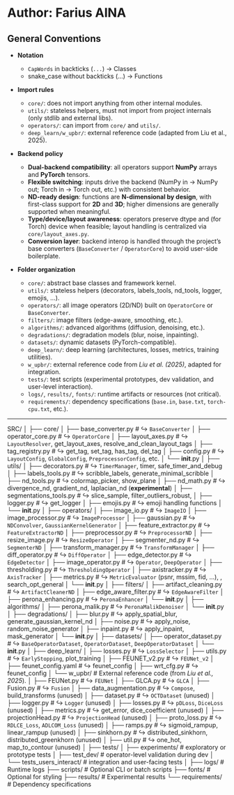 # Author: Farius AINA

## General Conventions

- **Notation**
  - `CapWords` in backticks (`...`) → Classes
  - snake_case without backticks (...) → Functions

- **Import rules**
  - `core/`: does not import anything from other internal modules.
  - `utils/`: stateless helpers, must not import from project internals (only stdlib and external libs).
  - `operators/`: can import from `core/` and `utils/`.
  - `deep_learn/w_upbr/`: external reference code (adapted from Liu et al., 2025).

- **Backend policy**
  - **Dual-backend compatibility**: all operators support **NumPy** arrays and **PyTorch** tensors.
  - **Flexible switching**: inputs drive the backend (NumPy in → NumPy out; Torch in → Torch out, etc.) with consistent behavior.
  - **ND-ready design**: functions are **N-dimensional by design**, with first-class support for **2D** and **3D**; higher dimensions are generally supported when meaningful.
  - **Type/device/layout awareness**: operators preserve dtype and (for Torch) device when feasible; layout handling is centralized via `core/layout_axes.py`.
  - **Conversion layer**: backend interop is handled through the project’s base converters (`BaseConverter` / `OperatorCore`) to avoid user-side boilerplate.

- **Folder organization**
  - `core/`: abstract base classes and framework kernel.
  - `utils/`: stateless helpers (decorators, labels_tools, nd_tools, logger, emojis, …).
  - `operators/`: all image operators (2D/ND) built on `OperatorCore` or `BaseConverter`.
  - `filters/`: image filters (edge-aware, smoothing, etc.).
  - `algorithms/`: advanced algorithms (diffusion, denoising, etc.).
  - `degradations/`: degradation models (blur, noise, inpainting).
  - `datasets/`: dynamic datasets (PyTorch-compatible).
  - `deep_learn/`: deep learning (architectures, losses, metrics, training utilities).
  - `w_upbr/`: external reference code from *Liu et al. (2025)*, adapted for integration.
  - `tests/`: test scripts (experimental prototypes, dev validation, and user-level interaction).
  - `logs/`, `results/`, `fonts/`: runtime artifacts or resources (not critical).
  - `requirements/`: dependency specifications (`base.in`, `base.txt`, `torch-cpu.txt`, etc.).

---
SRC/
│
├── core/
│   ├── base_converter.py         # ↪ `BaseConverter`
│   ├── operator_core.py          # ↪ `OperatorCore`
│   ├── layout_axes.py            # ↪ `LayoutResolver`, get_layout_axes, resolve_and_clean_layout_tags
│   ├── tag_registry.py           # ↪ get_tag, set_tag, has_tag, del_tag
│   ├── config.py                 # ↪ `LayoutConfig`, `GlobalConfig`, `PreprocessorConfig`, etc.
│   └── __init__.py
│
├── utils/
│   ├── decorators.py             # ↪ `TimerManager`, timer, safe_timer_and_debug
│   ├── labels_tools.py           # ↪ scribble_labels, generate_minimal_scribble
│   ├── nd_tools.py               # ↪ colormap_picker, show_plane
│   ├── nd_math.py                # ↪ divergence_nd, gradient_nd, laplacian_nd (**experimental**)
│   ├── segmentations_tools.py    # ↪ slice_sample, filter_outliers_robust,
│   ├── logger.py                 # ↪ get_logger
│   ├── emojis.py                 # ↪ emoji handling functions
│   └── __init__.py
│
├── operators/
│   ├── image_io.py               # ↪ `ImageIO`
│   ├── image_processor.py        # ↪ `ImageProcessor`
│   ├── gaussian.py               # ↪ `NDConvolver`, `GaussianKernelGenerator`
│   ├── feature_extractor.py      # ↪ `FeatureExtractorND`
│   ├── preprocessor.py           # ↪ `PreprocessorND`
│   ├── resize_image.py           # ↪ `ResizeOperator`
│   ├── segmenter_nd.py           # ↪ `SegmenterND`
│   ├── transform_manager.py      # ↪ `TransformManager`
│   ├── diff_operator.py          # ↪ `DiffOperator`
│   ├── edge_detector.py          # ↪ `EdgeDetector`
│   ├── image_operator.py         # ↪ `Operator`, `DeepOperator`
│   ├── thresholding.py           # ↪ `ThresholdingOperator`
│   ├── axistracker.py            # ↪ `AxisTracker`
│   ├── metrics.py                # ↪ `MetricEvaluator` (psnr, mssim, fid, ...), , search_opt_general
│   └── __init__.py
│
├── filters/
│   ├── artifact_cleaning.py      # ↪ `ArtifactCleanerND`
│   ├── edge_aware_filter.py      # ↪ `EdgeAwareFilter`
│   ├── perona_enhancing.py       # ↪ `PeronaEnhancer`
│   └── __init__.py
│
├── algorithms/
│   ├── perona_malik.py           # ↪ `PeronaMalikDenoiser`
│   └── __init__.py
│
├── degradations/
│   ├── blur.py                   # ↪ apply_spatial_blur, generate_gaussian_kernel_nd
│   ├── noise.py                  # ↪ apply_noise, random_noise_generator
│   ├── inpaint.py                # ↪ apply_inpaint, mask_generator
│   └── __init__.py
│
├── datasets/
│   ├── operator_dataset.py       # ↪ `BaseOperatorDataset`, `OperatorDataset`, `DeepOperatorDataset`
│   └── __init__.py
│
├── deep_learn/
│   ├── losses.py                 # ↪ `LossSelector`
│   ├── utils.py                  # ↪ `EarlyStopping`, plot_training
│   ├── FEUNET_v2.py              # ↪ `FEUNet_v2`
│   ├── feunet_config.yaml        # ↪ feunet_config
│   ├── wrt_cfg.py                # ↪ feunet_config
│   └── w_upbr/                   # External reference code (from *Liu et al., 2025*).
│       ├── FEUNet.py             # ↪ `FEUNet`
│       ├── GLCA.py               # ↪ `GLCA`
│       ├── Fusion.py             # ↪ `Fusion`
│       ├── data_augmentation.py  # ↪ `Compose`, build_transforms (unused)
│       ├── dataset.py            # ↪ `OCTDataset` (unused)
│       ├── logger.py             # ↪ `Logger` (unused)
│       ├── losses.py             # ↪ `pDLoss`, `DiceLoss` (unused)
│       ├── metrics.py            # ↪ get_error, dice_coefficient (unused)
│       ├── projectionHead.py     # ↪ `ProjectionHead` (unused)
│       ├── proto_loss.py         # ↪ `RDLCE_Loss`, `ADLCOM_Loss` (unused)
│       ├── ramps.py              # ↪ sigmoid_rampup, linear_rampup (unused)
│       ├── sinkhorn.py           # ↪ distributed_sinkhorn, distributed_greenkhorn (unused)
│       ├── util.py               # ↪ one_hot, map_to_contour (unused)
│
├── tests/
│   ├── experiments/              # exploratory or prototype tests
│   ├── test_dev/                 # operator-level validation during dev
│   └── tests_users_interact/     # integration and user-facing tests
│
├── logs/                         # Runtime logs
├── scripts/                      # Optional CLI or batch scripts
├── fonts/                        # Optional for styling
├── results/                      # Experimental results
└── requirements/                 # Dependency specifications
